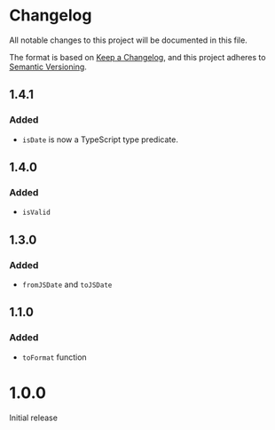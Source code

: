 # Changelog

All notable changes to this project will be documented in this file.

The format is based on [Keep a Changelog](https://keepachangelog.com/en/1.0.0/),
and this project adheres to [Semantic Versioning](https://semver.org/spec/v2.0.0.html).

## 1.4.1

### Added

- `isDate` is now a TypeScript type predicate.

## 1.4.0

### Added

- `isValid`

## 1.3.0

### Added

- `fromJSDate` and `toJSDate`

## 1.1.0

### Added

- `toFormat` function

# 1.0.0

Initial release
